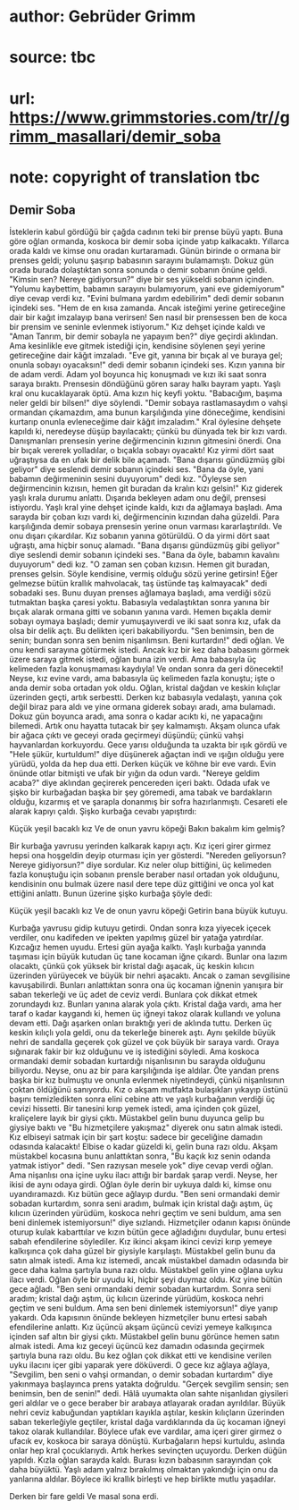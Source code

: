 # author: Gebrüder Grimm
# source: tbc
# url: https://www.grimmstories.com/tr//grimm_masallari/demir_soba
# note: copyright of translation tbc

## Demir Soba 

İsteklerin kabul gördüğü bir çağda cadının teki bir prense büyü yaptı.
Buna göre oğlan ormanda, koskoca bir demir soba içinde yatıp kalkacaktı.
Yıllarca orada kaldı ve kimse onu oradan kurtaramadı.
Günün birinde o ormana bir prenses geldi; yolunu şaşırıp babasının
sarayını bulamamıştı. Dokuz gün orada burada dolaştıktan sonra sonunda o
demir sobanın önüne geldi. "Kimsin sen? Nereye gidiyorsun?" diye bir
ses yükseldi sobanın içinden.
"Yolumu kaybettim, babamın sarayını bulamıyorum, yani eve gidemiyorum"
diye cevap verdi kız.
"Evini bulmana yardım edebilirim" dedi demir sobanın içindeki ses.
"Hem de en kısa zamanda. Ancak isteğimi yerine getireceğine dair bir
kağıt imzalayıp bana verirsen! Sen nasıl bir prensessen ben de koca bir
prensim ve seninle evlenmek istiyorum."
Kız dehşet içinde kaldı ve "Aman Tanrım, bir demir sobayla ne yapayım
ben?" diye geçirdi aklından.
Ama kesinlikle eve gitmek istediği için, kendisine söylenen şeyi yerine
getireceğine dair kâğıt imzaladı.
"Eve git, yanına bir bıçak al ve buraya gel; onunla sobayı oyacaksın!"
dedi demir sobanın içindeki ses. Kızın yanına bir de adam verdi. Adam
yol boyunca hiç konuşmadı ve kızı iki saat sonra saraya bıraktı.
Prensesin döndüğünü gören saray halkı bayram yaptı. Yaşlı kral onu
kucaklayarak öptü.
Ama kızın hiç keyfi yoktu. "Babacığım, başıma neler geldi bir bilsen!"
diye söylendi. "Demir sobaya rastlamasaydım o vahşi ormandan
çıkamazdım, ama bunun karşılığında yine döneceğime, kendisini kurtarıp
onunla evleneceğime dair kâğıt imzaladım."
Kral öylesine dehşete kapıldı ki, neredeyse düşüp bayılacaktı; çünkü bu
dünyada tek bir kızı vardı. Danışmanları prensesin yerine değirmencinin
kızının gitmesini önerdi. Ona bir bıçak vererek yolladılar, o bıçakla
sobayı oyacaktı!
Kız yirmi dört saat uğraştıysa da en ufak bir delik bile açamadı. "Bana
dışarısı gündüzmüş gibi geliyor" diye seslendi demir sobanın içindeki
ses. "Bana da öyle, yani babamın değirmeninin sesini duyuyorum" dedi
kız.
"Öyleyse sen değirmencinin kızısın, hemen git buradan da kralın kızı
gelsin!"
Kız giderek yaşlı krala durumu anlattı. Dışarıda bekleyen adam onu
değil, prensesi istiyordu.
Yaşlı kral yine dehşet içinde kaldı, kızı da ağlamaya başladı. Ama
sarayda bir çoban kızı vardı ki, değirmencinin kızından daha güzeldi.
Para karşılığında demir sobaya prensesin yerine onun varması
kararlaştırıldı. Ve onu dışarı çıkardılar.
Kız sobanın yanına götürüldü. O da yirmi dört saat uğraştı, ama hiçbir
sonuç alamadı.
"Bana dışarısı gündüzmüş gibi geliyor" diye seslendi demir sobanın
içindeki ses. "Bana da öyle, babamın kavalını duyuyorum" dedi kız.
"O zaman sen çoban kızısın. Hemen git buradan, prenses gelsin. Söyle
kendisine, vermiş olduğu sözü yerine getirsin! Eğer gelmezse bütün
krallık mahvolacak, taş üstünde taş kalmayacak" dedi sobadaki ses. Bunu
duyan prenses ağlamaya başladı, ama verdiği sözü tutmaktan başka çaresi
yoktu.
Babasıyla vedalaştıktan sonra yanına bir bıçak alarak ormana gitti ve
sobanın yanına vardı. Hemen bıçakla demir sobayı oymaya başladı; demir
yumuşayıverdi ve iki saat sonra kız, ufak da olsa bir delik açtı. Bu
delikten içeri bakabiliyordu.
"Sen benimsin, ben de senin; bundan sonra sen benim nişanlımsın. Beni
kurtardın!" dedi oğlan. Ve onu kendi sarayına götürmek istedi. Ancak
kız bir kez daha babasını görmek üzere saraya gitmek istedi, oğlan buna
izin verdi. Ama babasıyla üç kelimeden fazla konuşmaması kaydıyla! Ve
ondan sonra da geri dönecekti!
Neyse, kız evine vardı, ama babasıyla üç kelimeden fazla konuştu; işte o
anda demir soba ortadan yok oldu. Oğlan, kristal dağdan ve keskin
kılıçlar üzerinden geçti, artık serbestti.
Derken kız babasıyla vedalaştı, yanına çok değil biraz para aldı ve yine
ormana giderek sobayı aradı, ama bulamadı. Dokuz gün boyunca aradı, ama
sonra o kadar acıktı ki, ne yapacağını bilemedi. Artık onu hayatta
tutacak bir şey kalmamıştı. Akşam olunca ufak bir ağaca çıktı ve geceyi
orada geçirmeyi düşündü; çünkü vahşi hayvanlardan korkuyordu.
Gece yarısı olduğunda ta uzakta bir ışık gördü ve "Hele şükür,
kurtuldum!" diye düşünerek ağaçtan indi ve ışığın olduğu yere yürüdü,
yolda da hep dua etti. Derken küçük ve köhne bir eve vardı. Evin önünde
otlar bitmişti ve ufak bir yığın da odun vardı.
"Nereye geldim acaba?" diye aklından geçirerek pencereden içeri baktı.
Odada ufak ve şişko bir kurbağadan başka bir şey göremedi, ama tabak ve
bardakların olduğu, kızarmış et ve şarapla donanmış bir sofra
hazırlanmıştı. Cesareti ele alarak kapıyı çaldı. Şişko kurbağa cevabı
yapıştırdı:

Küçük yeşil bacaklı kız
Ve de onun yavru köpeği
Bakın bakalım kim gelmiş?

Bir kurbağa yavrusu yerinden kalkarak kapıyı açtı. Kız içeri girer
girmez hepsi ona hoşgeldin deyip oturması için yer gösterdi. "Nereden
geliyorsun? Nereye gidiyorsun?" diye sordular.
Kız neler olup bittiğini, üç kelimeden fazla konuştuğu için sobanın
prensle beraber nasıl ortadan yok olduğunu, kendisinin onu bulmak üzere
nasıl dere tepe düz gittiğini ve onca yol kat ettiğini anlattı. Bunun
üzerine şişko kurbağa şöyle dedi:

Küçük yeşil bacaklı kız
Ve de onun yavru köpeği
Getirin bana büyük kutuyu.

Kurbağa yavrusu gidip kutuyu getirdi. Ondan sonra kıza yiyecek içecek
verdiler, onu kadifeden ve ipekten yapılmış güzel bir yatağa yatırdılar.
Kızcağız hemen uyudu.
Ertesi gün ayağa kalktı. Yaşlı kurbağa yanında taşıması için büyük
kutudan üç tane kocaman iğne çıkardı. Bunlar ona lazım olacaktı, çünkü
çok yüksek bir kristal dağı aşacak, üç keskin kılıcın üzerinden
yürüyecek ve büyük bir nehri aşacaktı. Ancak o zaman sevgilisine
kavuşabilirdi.
Bunları anlattıktan sonra ona üç kocaman iğnenin yanışıra bir saban
tekerleği ve üç adet de ceviz verdi. Bunlara çok dikkat etmek zorundaydı
kız. Bunları yanına alarak yola çıktı. Kristal dağa vardı, ama her taraf
o kadar kaygandı ki, hemen üç iğneyi takoz olarak kullandı ve yoluna
devam etti. Dağı aşarken onları bıraktığı yeri de aklında tuttu. Derken
üç keskin kılıçlı yola geldi, onu da tekerleğe binerek aştı. Aynı
şekilde büyük nehri de sandalla geçerek çok güzel ve çok büyük bir
saraya vardı.
Oraya sığınarak fakir bir kız olduğunu ve iş istediğini söyledi. Ama
koskoca ormandaki demir sobadan kurtardığı nişanlısının bu sarayda
olduğunu biliyordu. Neyse, onu az bir para karşılığında işe aldılar.
Öte yandan prens başka bir kız bulmuştu ve onunla evlenmek niyetindeydi,
çünkü nişanlısının çoktan öldüğünü sanıyordu.
Kız o akşam mutfakta bulaşıkları yıkayıp üstünü başını temizledikten
sonra elini cebine attı ve yaşlı kurbağanın verdiği üç cevizi hissetti.
Bir tanesini kırıp yemek istedi, ama içinden çok güzel, kraliçelere
layık bir giysi çıktı. Müstakbel gelin bunu duyunca gelip bu giysiye
baktı ve "Bu hizmetçilere yakışmaz" diyerek onu satın almak istedi.
Kız elbiseyi satmak için bir şart koştu: sadece bir geceliğine damadın
odasında kalacaktı! Elbise o kadar güzeldi ki, gelin buna razı oldu.
Akşam müstakbel kocasına bunu anlattıktan sonra, "Bu kaçık kız senin
odanda yatmak istiyor" dedi. "Sen razıysan mesele yok" diye cevap
verdi oğlan.
Ama nişanlısı ona içine uyku ilacı attığı bir bardak şarap verdi. Neyse,
her ikisi de aynı odaya girdi. Oğlan öyle derin bir uykuya daldı ki,
kimse onu uyandıramazdı.
Kız bütün gece ağlayıp durdu. "Ben seni ormandaki demir sobadan
kurtardım, sonra seni aradım, bulmak için kristal dağı aştım, üç kılıcın
üzerinden yürüdüm, koskoca nehri geçtim ve seni buldum, ama sen beni
dinlemek istemiyorsun!" diye sızlandı.
Hizmetçiler odanın kapısı önünde oturup kulak kabarttılar ve kızın bütün
gece ağladığını duydular, bunu ertesi sabah efendilerine söylediler.
Kız ikinci akşam ikinci cevizi kırıp yemeye kalkışınca çok daha güzel
bir giysiyle karşılaştı. Müstakbel gelin bunu da satın almak istedi. Ama
kız istemedi, ancak müstakbel damadın odasında bir gece daha kalma
şartıyla buna razı oldu.
Müstakbel gelin yine oğlana uyku ilacı verdi. Oğlan öyle bir uyudu ki,
hiçbir şeyi duymaz oldu.
Kız yine bütün gece ağladı. "Ben seni ormandaki demir sobadan
kurtardım. Sonra seni aradım; kristal dağı aştım, üç kılıcın üzerinde
yürüdüm, koskoca nehri geçtim ve seni buldum. Ama sen beni dinlemek
istemiyorsun!" diye yanıp yakardı.
Oda kapısının önünde bekleyen hizmetçiler bunu ertesi sabah efendilerine
anlattı.
Kız üçüncü akşam üçüncü cevizi yemeye kalkışınca içinden saf altın bir
giysi çıktı. Müstakbel gelin bunu görünce hemen satın almak istedi. Ama
kız geceyi üçüncü kez damadın odasında geçirmek şartıyla buna razı
oldu.
Bu kez oğlan çok dikkat etti ve kendisine verilen uyku ilacını içer gibi
yaparak yere döküverdi. O gece kız ağlaya ağlaya, "Sevgilim, ben seni o
vahşi ormandan, o demir sobadan kurtardım" diye yakınmaya başlayınca
prens yatakta doğruldu. "Gerçek sevgilim sensin; sen benimsin, ben de
senin!" dedi. Hâlâ uyumakta olan sahte nişanlıdan giysileri geri
aldılar ve o gece beraber bir arabaya atlayarak oradan ayrıldılar.
Büyük nehri ceviz kabuğundan yaptıkları kayıkla aştılar, keskin
kılıçların üzerinden saban tekerleğiyle geçtiler, kristal dağa
vardıklarında da üç kocaman iğneyi takoz olarak kullandılar.
Böylece ufak eve vardılar, ama içeri girer girmez o ufacık ev, koskoca
bir saraya dönüştü. Kurbağaların hepsi kurtuldu, aslında onlar hep kral
çocuklarıydı. Artık herkes sevinçten uçuyordu.
Derken düğün yapıldı. Kızla oğlan sarayda kaldı. Burası kızın babasının
sarayından çok daha büyüktü. Yaşlı adam yalnız bırakılmış olmaktan
yakındığı için onu da yanlarına aldılar. Böylece iki krallık birleşti ve
hep birlikte mutlu yaşadılar.

Derken bir fare geldi
Ve masal sona erdi.

